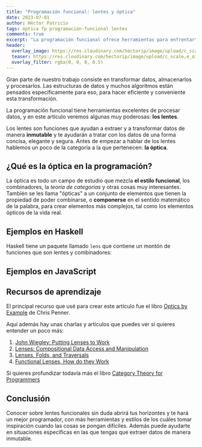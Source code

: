 ```yaml
---
title: "Programación funcional: lentes y óptica"
date: 2023-07-01
author: Héctor Patricio
tags: óptica fp programación-funcional lentes
comments: true
excerpt: "La programación funcional ofrece herramientas para enfrentarte a problemas complejos, como los lentes y la óptica en general, veamos para qué sirven."
header:
  overlay_image: https://res.cloudinary.com/hectorip/image/upload/c_scale,e_oil_paint:30,w_1400/v1692557683/james-bold--PcZLgzmoIY-unsplash_iyikgh.jpg
  teaser: https://res.cloudinary.com/hectorip/image/upload/c_scale,e_oil_paint:30,w_400/v1692557683/james-bold--PcZLgzmoIY-unsplash_iyikgh.jpg
  overlay_filter: rgba(0, 0, 0, 0.5)
---
```


Gran parte de nuestro trabajo consiste en transformar datos, almacenarlos y procesarlos. Las estructuras de datos y muchos algoritmos están pensados específicamente para eso, para hacer eficiente y conveniente esta transformación.

La programación funcional tiene herramientas excelentes de procesar datos, y en este artículo veremos algunas muy poderosas: **los lentes**.

Los lentes son funciones que ayudan a extraer y a transformar datos de manera **inmutable** y te ayudarán a tratar con los datos de una forma concisa, elegante y segura. Antes de empezar a hablar de los lentes hablemos un poco de la categoría a la que pertenecen: **la óptica**.

## ¿Qué es la óptica en la programación?

La óptica es todo un campo de estudio que mezcla **el estilo funcional**, los combinadores, la _teoría de categorías_ y otras cosas muy interesantes. También se les llama "ópticas" a un conjunto de elementos que tienen la propiedad de poder combinarse, o **componerse** en el sentido matemático de la palabra, para crear elementos más complejos, tal como los elementos ópticos de la vida real.

## Ejemplos en Haskell

Haskell tiene un paquete llamado `lens` que contiene un montón de funciones que son lentes y combinadores:

## Ejemplos en JavaScript


## Recursos de aprendizaje

El principal recurso que usé para crear este artículo fue el libro [Optics by Example](https://leanpub.com/optics-by-example) de Chris Penner.

Aquí además hay unas charlas y artículos que puedes ver si quieres entender un poco más:

1. [John Wiegley: Putting Lenses to Work](https://www.youtube.com/watch?v=QZy4Yml3LTY)
2. [Lenses: Compositional Data Access and Manipulation](https://www.youtube.com/watch?v=k-QwBL9Dia0)
3. [Lenses, Folds, and Traversals](https://www.youtube.com/watch?v=cefnmjtAolY)
4. [Functional Lenses, How do they Work](https://medium.com/@dtipson/functional-lenses-d1aba9e52254)

Si quieres profundizar todavía más el libro [Category Theory for Programmers](https://github.com/hmemcpy/milewski-ctfp-pdf)

## Conclusión

Conocer sobre lentes funcionales sin duda abrirá tus horizontes y te hará un mejor programador, con más herramientas y estilos de los cuáles tomar inspiración cuando las cosas se pongan difíciles. Además puede ayudarte en situaciones específicas en las que tengas que extraer datos de manera inmutable.
